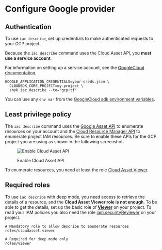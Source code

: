 # Configure Google provider

## Authentication

To use `iac describe`, set up credentials to make authenticated requests to your GCP project.

Because the `iac describe` command uses the Cloud Asset API, you **must use a service account**.

For information on setting up a service account, see the [GoogleCloud documentation](https://cloud.google.com/docs/authentication/production).

```
GOOGLE_APPLICATION_CREDENTIALS=your-creds.json \
  CLOUDSDK_CORE_PROJECT=my-project \
  snyk iac describe --to="gcp+tf"
```

You can use any `env var` from the [GoogleCloud sdk environment variables](https://cloud.google.com/sdk/docs/properties#setting\_properties\_via\_environment\_variables).

## Least privilege policy​ <a href="#least-privileged-policy" id="least-privileged-policy"></a>

The `iac describe` command uses the [Google Asset API](https://console.cloud.google.com/apis/api/cloudasset.googleapis.com/overview) to enumerate resources on your account and the [Cloud Resource Manager API](https://console.cloud.google.com/marketplace/product/google/cloudresourcemanager.googleapis.com) to enumerate project IAM resources. Be sure to enable these APIs for the GCP project you are using as shown in the following screenshot.

<figure><img src="https://docs.driftctl.com/assets/images/enable_api-dffb8e57a0ce1c667527ede14b2728df.png" alt="Enable Cloud Asset API"><figcaption><p>Enable Cloud Asset API</p></figcaption></figure>

To enumerate resources, you need at least the role [Cloud Asset Viewer](https://cloud.google.com/iam/docs/understanding-roles#cloud-asset-roles).

## **Required roles​**

To use `iac describe` with deep mode, you need access to retrieve the details of a resource, and the **Cloud Asset Viewer role is not enough**. To be able to get the details, set up the basic role of [**Viewer**](https://cloud.google.com/iam/docs/understanding-roles#basic-definitions) on your project. To read your IAM policies you also need the role [iam.securityReviewer](https://cloud.google.com/iam/docs/understanding-roles#iam-roles) on your project.

```
# Mandatory role to allow describe to enumerate resources
roles/cloudasset.viewer

# Required for deep mode only
roles/viewer
```
